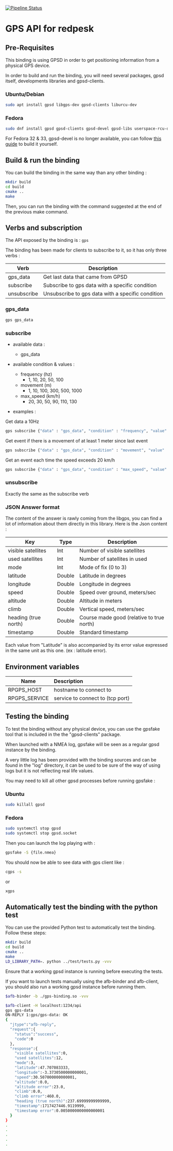 [![Pipeline Status](https://git.ovh.iot/redpesk/redpesk-common/gps-binding/badges/@iheb/cig/pipeline.svg)](https://git.ovh.iot/redpesk/redpesk-common/gps-binding/-/pipelines)

# GPS API for redpesk

## Pre-Requisites
This binding is using GPSD in order to get positioning information from a physical GPS device.

In order to build and run the binding, you will need several packages, gpsd itself, developments libraries and gpsd-clients.

### Ubuntu/Debian
```bash
sudo apt install gpsd libgps-dev gpsd-clients liburcu-dev
```

### Fedora
```bash
sudo dnf install gpsd gpsd-clients gpsd-devel gpsd-libs userspace-rcu-devel
```

For Fedora 32 & 33, gpsd-devel is no longer available, you can follow [this guide](https://gpsd.gitlab.io/gpsd/installation.html#_special_notes_for_fedora_derivatives) to build it yourself.

## Build & run the binding

You can build the binding in the same way than any other binding :
```bash
mkdir build
cd build
cmake ..
make
```

Then, you can run the binding with the command suggested at the end of the previous make command.

## Verbs and subscription

The API exposed by the binding is : ```gps```

The binding has been made for clients to subscribe to it, so it has only three verbs :

| Verb          | Description                                       |
|---------------|---------------------------------------------------|
| gps_data      | Get last data that came from GPSD                 |
| subscribe     | Subscribe to gps data with a specific condition   |
| unsubscribe   | Unsubscribe to gps data with a specific condition |

### gps_data

```bash
gps gps_data
```

### subscribe

- available data :
    - gps_data

- available condition & values :
    - frequency (hz)
        * 1, 10, 20, 50, 100
    - movement (m)
        * 1, 10, 100, 300, 500, 1000
    - max_speed (km/h)
        * 20, 30, 50, 90, 110, 130

- examples :

Get data a 10Hz
```bash
gps subscribe {"data" : "gps_data", "condition" : "frequency", "value" : 10}
```

Get event if there is a movement of at least 1 meter since last event
```bash
gps subscribe {"data" : "gps_data", "condition" : "movement", "value" : 1}
```

Get an event each time the speed exceeds 20 km/h
```bash
gps subscribe {"data" : "gps_data", "condition" : "max_speed", "value" : 20}
```

### unsubscribe

Exactly the same as the subscribe verb

### JSON Answer format

The content of the answer is rawly coming from the libgps, you can find a lot of information about them directly in this library.
Here is the Json content :

| Key                   | Type		| Description                                           |
|-----------------------|-----------|-------------------------------------------------------|
| visible satellites    | Int       | Number of visible satellites							|
| used satellites       | Int       | Number of satellites in used                          |
| mode                  | Int       | Mode of fix (0 to 3) 									|
| latitude              | Double    | Latitude in degrees									|
| longitude             | Double    | Longitude in degrees									|
| speed                 | Double    | Speed over ground, meters/sec 						|
| altitude              | Double    | Altitude in meters 									|
| climb                 | Double    | Vertical speed, meters/sec 							|
| heading (true north)  | Double    | Course made good (relative to true north) 			|
| timestamp             | Double    | Standard timestamp 									|

Each value from "Latitude" is also accompanied by its error value expressed in the same unit as this one. (ex : latitude error).

## Environment variables

| Name              | Description                      |
|-------------------|:---------------------------------|
| RPGPS\_HOST       | hostname to connect to           |
| RPGPS\_SERVICE    | service to connect to (tcp port) |


## Testing the binding

To test the binding without any physical device, you can use the gpsfake tool that is included in the the "gpsd-clients" package.

When launched with a NMEA log, gpsfake will be seen as a regular gpsd instance by the binding.

A very little log has been provided with the binding sources and can be found in the "log" directory, it can be used to be sure of the way of using logs but it is not reflecting real life values.

You may need to kill all other gpsd processes before running gpsfake :
### Ubuntu
```bash
sudo killall gpsd
```
### Fedora
```bash
sudo systemctl stop gpsd
sudo systemctl stop gpsd.socket
```

Then you can launch the log playing with :
```bash
gpsfake -S {file.nmea}
```

You should now be able to see data with gps client like :
```bash
cgps -s
```
or
```bash
xgps
```

## Automatically test the binding with the python test

You can use the provided Python test to automatically test the binding. Follow these steps:

```bash
mkdir build
cd build
cmake ..
make
LD_LIBRARY_PATH=. python ../test/tests.py -vvv
```

Ensure that a working gpsd instance is running before executing the tests.


If you want to launch tests manually using the afb-binder and afb-client, you should also run a working gpsd instance before running them.

```bash
$afb-binder -b ./gps-binding.so -vvv
```

```bash
$afb-client -H localhost:1234/api
gps gps-data
ON-REPLY 1:gps/gps-data: OK
{
  "jtype":"afb-reply",
  "request":{
    "status":"success",
    "code":0
  },
  "response":{
    "visible satellites":0,
    "used satellites":12,
    "mode":3,
    "latitude":47.707083333,
    "longitude":-3.3730500000000001,
    "speed":30.507000000000001,
    "altitude":0.0,
    "altitude error":23.0,
    "climb":0.0,
    "climb error":460.0,
    "heading (true north)":237.69999999999999,
    "timestamp":1717427446.9119999,
    "timestamp error":0.0050000000000000001
  }
}
.
.
.
.
.
```


